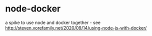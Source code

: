# node-docker
a spike to use node and docker together - see http://steven.vorefamily.net/2020/09/14/using-node-js-with-docker/ 
